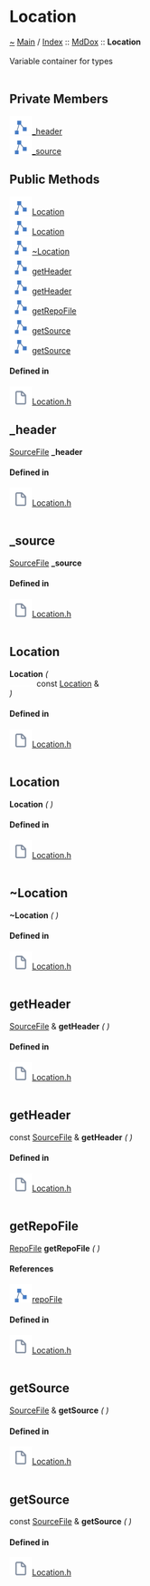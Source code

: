 <a id="location"></a>
<h1>Location</h1>
<a id="classMdDox_1_1Location"></a>
<a id="mddoxlocation"></a>
<a href="https://github.com/CharlesCarley/MdDox">~</a>
<a href="indexpage.md#main">Main</a>
<span class="inline-text">/</span>
<a href="index.md#index">Index</a>
<span class="inline-text">::</span>
<a href="namespaceMdDox.md#mddox">MdDox</a>
<span class="inline-text">::</span>
<span class="bold-text"><b>Location</b></span>
<br/>
<br/>
<span class="inline-text">Variable container for types </span>
<br/>
<br/>
<a id="private-members"></a>
<h2>Private Members</h2>
<span class="icon-list-item"><a href="#_header" class="icon-list-item"><img src="../images/class24px.svg" class="icon-list-item"/><span class="icon-list-item">_header</span>
</a>
</span>
<br/>
<span class="icon-list-item"><a href="#_source" class="icon-list-item"><img src="../images/class24px.svg" class="icon-list-item"/><span class="icon-list-item">_source</span>
</a>
</span>
<br/>
<a id="public-methods"></a>
<h2>Public Methods</h2>
<span class="icon-list-item"><a href="#location" class="icon-list-item"><img src="../images/class24px.svg" class="icon-list-item"/><span class="icon-list-item">Location</span>
</a>
</span>
<br/>
<span class="icon-list-item"><a href="#location" class="icon-list-item"><img src="../images/class24px.svg" class="icon-list-item"/><span class="icon-list-item">Location</span>
</a>
</span>
<br/>
<span class="icon-list-item"><a href="#~location" class="icon-list-item"><img src="../images/class24px.svg" class="icon-list-item"/><span class="icon-list-item">~Location</span>
</a>
</span>
<br/>
<span class="icon-list-item"><a href="#getheader" class="icon-list-item"><img src="../images/class24px.svg" class="icon-list-item"/><span class="icon-list-item">getHeader</span>
</a>
</span>
<br/>
<span class="icon-list-item"><a href="#getheader" class="icon-list-item"><img src="../images/class24px.svg" class="icon-list-item"/><span class="icon-list-item">getHeader</span>
</a>
</span>
<br/>
<span class="icon-list-item"><a href="#getrepofile" class="icon-list-item"><img src="../images/class24px.svg" class="icon-list-item"/><span class="icon-list-item">getRepoFile</span>
</a>
</span>
<br/>
<span class="icon-list-item"><a href="#getsource" class="icon-list-item"><img src="../images/class24px.svg" class="icon-list-item"/><span class="icon-list-item">getSource</span>
</a>
</span>
<br/>
<span class="icon-list-item"><a href="#getsource" class="icon-list-item"><img src="../images/class24px.svg" class="icon-list-item"/><span class="icon-list-item">getSource</span>
</a>
</span>
<br/>
<a id="defined-in"></a>
<h4>Defined in</h4>
<span class="icon-list-item"><a href="https://github.com/CharlesCarley/MdDox/blob/master/Source/MdDoxTree/Location.h#L32" class="icon-list-item"><img src="../images/file24px.svg" class="icon-list-item"/><span class="icon-list-item">Location.h</span>
</a>
</span>
<br/>
<a id="_header"></a>
<h2>_header</h2>
<a href="classMdDox_1_1SourceFile.md#sourcefile">SourceFile</a>
<span class="bold-text"><b>_header</b></span>
<br/>
<a id="defined-in"></a>
<h4>Defined in</h4>
<span class="icon-list-item"><a href="https://github.com/CharlesCarley/MdDox/blob/master/Source/MdDoxTree/Location.h#L34" class="icon-list-item"><img src="../images/file24px.svg" class="icon-list-item"/><span class="icon-list-item">Location.h</span>
</a>
</span>
<br/>
<br/>
<a id="_source"></a>
<h2>_source</h2>
<a href="classMdDox_1_1SourceFile.md#sourcefile">SourceFile</a>
<span class="bold-text"><b>_source</b></span>
<br/>
<a id="defined-in"></a>
<h4>Defined in</h4>
<span class="icon-list-item"><a href="https://github.com/CharlesCarley/MdDox/blob/master/Source/MdDoxTree/Location.h#L35" class="icon-list-item"><img src="../images/file24px.svg" class="icon-list-item"/><span class="icon-list-item">Location.h</span>
</a>
</span>
<br/>
<br/>
<a id="location"></a>
<h2>Location</h2>
<span class="bold-text"><b>Location</b></span>
<span class="italic-text"><i>(</i></span>
<div class="paragraph">
<span class="paragraph"><img src="../images/horSpace24px.svg"/><span class="inline-text">const </span>
<a href="classMdDox_1_1Location.md#location">Location</a>
<span class="inline-text"> &amp;</span>
</span>
</div>
<span class="italic-text"><i>)</i></span>
<a id="defined-in"></a>
<h4>Defined in</h4>
<span class="icon-list-item"><a href="https://github.com/CharlesCarley/MdDox/blob/master/Source/MdDoxTree/Location.h#L38" class="icon-list-item"><img src="../images/file24px.svg" class="icon-list-item"/><span class="icon-list-item">Location.h</span>
</a>
</span>
<br/>
<br/>
<a id="location"></a>
<h2>Location</h2>
<span class="bold-text"><b>Location</b></span>
<span class="italic-text"><i>(</i></span>
<span class="italic-text"><i>)</i></span>
<a id="defined-in"></a>
<h4>Defined in</h4>
<span class="icon-list-item"><a href="https://github.com/CharlesCarley/MdDox/blob/master/Source/MdDoxTree/Location.h#L39" class="icon-list-item"><img src="../images/file24px.svg" class="icon-list-item"/><span class="icon-list-item">Location.h</span>
</a>
</span>
<br/>
<br/>
<a id="~location"></a>
<h2>~Location</h2>
<span class="bold-text"><b>~Location</b></span>
<span class="italic-text"><i>(</i></span>
<span class="italic-text"><i>)</i></span>
<a id="defined-in"></a>
<h4>Defined in</h4>
<span class="icon-list-item"><a href="https://github.com/CharlesCarley/MdDox/blob/master/Source/MdDoxTree/Location.h#L40" class="icon-list-item"><img src="../images/file24px.svg" class="icon-list-item"/><span class="icon-list-item">Location.h</span>
</a>
</span>
<br/>
<br/>
<a id="getheader"></a>
<h2>getHeader</h2>
<a href="classMdDox_1_1SourceFile.md#sourcefile">SourceFile</a>
<span class="inline-text"> &amp;</span>
<span class="bold-text"><b>getHeader</b></span>
<span class="italic-text"><i>(</i></span>
<span class="italic-text"><i>)</i></span>
<a id="defined-in"></a>
<h4>Defined in</h4>
<span class="icon-list-item"><a href="https://github.com/CharlesCarley/MdDox/blob/master/Source/MdDoxTree/Location.h#L42" class="icon-list-item"><img src="../images/file24px.svg" class="icon-list-item"/><span class="icon-list-item">Location.h</span>
</a>
</span>
<br/>
<br/>
<a id="getheader"></a>
<h2>getHeader</h2>
<span class="inline-text">const </span>
<a href="classMdDox_1_1SourceFile.md#sourcefile">SourceFile</a>
<span class="inline-text"> &amp;</span>
<span class="bold-text"><b>getHeader</b></span>
<span class="italic-text"><i>(</i></span>
<span class="italic-text"><i>)</i></span>
<a id="defined-in"></a>
<h4>Defined in</h4>
<span class="icon-list-item"><a href="https://github.com/CharlesCarley/MdDox/blob/master/Source/MdDoxTree/Location.h#L46" class="icon-list-item"><img src="../images/file24px.svg" class="icon-list-item"/><span class="icon-list-item">Location.h</span>
</a>
</span>
<br/>
<br/>
<a id="getrepofile"></a>
<h2>getRepoFile</h2>
<a href="classMdDox_1_1RepoFile.md#repofile">RepoFile</a>
<span class="bold-text"><b>getRepoFile</b></span>
<span class="italic-text"><i>(</i></span>
<span class="italic-text"><i>)</i></span>
<a id="references"></a>
<h4>References</h4>
<span class="icon-list-item"><a href="classMdDox_1_1SourceFile.md#repofile" class="icon-list-item"><img src="../images/class24px.svg" class="icon-list-item"/><span class="icon-list-item">repoFile</span>
</a>
</span>
<br/>
<a id="defined-in"></a>
<h4>Defined in</h4>
<span class="icon-list-item"><a href="https://github.com/CharlesCarley/MdDox/blob/master/Source/MdDoxTree/Location.h#L50" class="icon-list-item"><img src="../images/file24px.svg" class="icon-list-item"/><span class="icon-list-item">Location.h</span>
</a>
</span>
<br/>
<br/>
<a id="getsource"></a>
<h2>getSource</h2>
<a href="classMdDox_1_1SourceFile.md#sourcefile">SourceFile</a>
<span class="inline-text"> &amp;</span>
<span class="bold-text"><b>getSource</b></span>
<span class="italic-text"><i>(</i></span>
<span class="italic-text"><i>)</i></span>
<a id="defined-in"></a>
<h4>Defined in</h4>
<span class="icon-list-item"><a href="https://github.com/CharlesCarley/MdDox/blob/master/Source/MdDoxTree/Location.h#L44" class="icon-list-item"><img src="../images/file24px.svg" class="icon-list-item"/><span class="icon-list-item">Location.h</span>
</a>
</span>
<br/>
<br/>
<a id="getsource"></a>
<h2>getSource</h2>
<span class="inline-text">const </span>
<a href="classMdDox_1_1SourceFile.md#sourcefile">SourceFile</a>
<span class="inline-text"> &amp;</span>
<span class="bold-text"><b>getSource</b></span>
<span class="italic-text"><i>(</i></span>
<span class="italic-text"><i>)</i></span>
<a id="defined-in"></a>
<h4>Defined in</h4>
<span class="icon-list-item"><a href="https://github.com/CharlesCarley/MdDox/blob/master/Source/MdDoxTree/Location.h#L48" class="icon-list-item"><img src="../images/file24px.svg" class="icon-list-item"/><span class="icon-list-item">Location.h</span>
</a>
</span>
<br/>
<br/>
</div>
</div>
</body>
</html>

